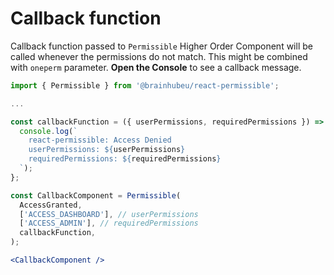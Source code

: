 # Callback function

Callback function passed to `Permissible` Higher Order Component will be called whenever the permissions do not match. This might be combined with `oneperm` parameter. **Open the Console** to see a callback message. 

```javascript
import { Permissible } from '@brainhubeu/react-permissible';

...

const callbackFunction = ({ userPermissions, requiredPermissions }) => {
  console.log(`
    react-permissible: Access Denied
    userPermissions: ${userPermissions}
    requiredPermissions: ${requiredPermissions}
  `);
};

const CallbackComponent = Permissible(
  AccessGranted,
  ['ACCESS_DASHBOARD'], // userPermissions
  ['ACCESS_ADMIN'], // requiredPermissions
  callbackFunction,
);
```

```jsx render
<CallbackComponent />
```
